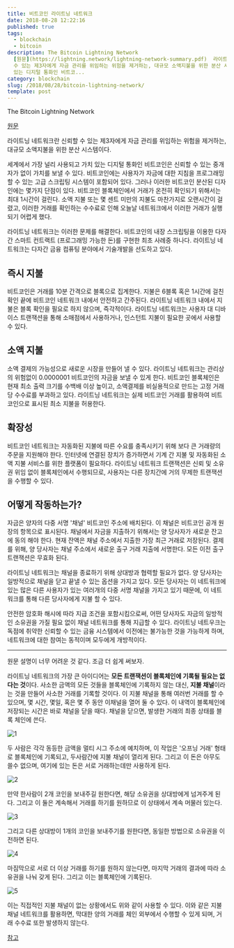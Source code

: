 ```yaml
---
title: 비트코인 라이트닝 네트워크
date: 2018-08-28 12:22:16
published: true
tags:
  - blockchain
  - bitcoin
description: The Bitcoin Lightning Network
  [원문](https://lightning.network/lightning-network-summary.pdf)  라이트닝 네트워크란 신뢰할
  수 있는 제3자에게 자금 관리를 위임하는 위험을 제거하는, 대규모 소액지불을 위한 분산 시스템이다.   세계에서 가장 널리 사용되고 가치
  있는 디지털 통화인 비트코...
category: blockchain
slug: /2018/08/28/bitcoin-lightning-network/
template: post
---
```


The Bitcoin Lightning Network

[원문](https://lightning.network/lightning-network-summary.pdf)

라이트닝 네트워크란 신뢰할 수 있는 제3자에게 자금 관리를 위임하는 위험을 제거하는, 대규모 소액지불을 위한 분산 시스템이다.

세계에서 가장 널리 사용되고 가치 있는 디지털 통화인 비트코인은 신뢰할 수 있는 중개자가 없이 가치를 보낼 수 있다. 비트코인에는 사용자가 자금에 대한 지침을 프로그래밍 할 수 있는 고급 스크립팅 시스템이 포함되어 있다. 그러나 이러한 비트코인 분산된 디자인에는 몇가지 단점이 있다. 비트코인 블록체인에서 거래가 온전히 확인되기 위해서는 최대 1시간이 걸린다. 소액 지불 또는 몇 센트 미만의 지불도 마찬가지로 오랜시간이 걸렸고, 이러한 거래를 확인하는 수수료로 인해 오늘날 네트워크에서 이러한 거래가 실행되기 어렵게 했다.

라이트닝 네트워크는 이러한 문제를 해결한다. 비트코인의 내장 스크립팅을 이용한 다자간 스마트 컨트랙트 (프로그래밍 가능한 돈)를 구현한 최초 사례중 하나다. 라이트닝 네트워크는 다자간 금융 컴퓨팅 분야에서 기술개발을 선도하고 있다.

## 즉시 지불

비트코인은 거래를 10분 간격으로 블록으로 집계한다. 지불은 6블록 혹은 1시간에 걸친 확인 끝에 비트코인 네트워크 내에서 안전하고 간주된다. 라이트닝 네트워크 내에서 지불은 블록 확인을 필요로 하지 않으며, 즉각적이다. 라이트닝 네트워크는 사용자 대 디바이스 트랜잭션을 통해 소매점에서 사용하거나, 인스턴트 지불이 필요한 곳에서 사용할 수 있다.

## 소액 지불

소액 결제의 가능성으로 새로운 시장을 만들어 낼 수 있다. 라이트닝 네트워크는 관리상의 위험없이 0.0000001 비트코인의 자금을 보낼 수 있게 한다. 비트코인 블록체인은 현재 최소 출력 크기를 수백배 이상 높이고, 소액결제를 비실용적으로 만드는 고정 거래당 수수료를 부과하고 있다. 라이트닝 네트워크는 실제 비트코인 거래를 활용하여 비트코인으로 표시된 최소 지불을 허용한다.

## 확장성

비트코인 네트워크는 자동화된 지불에 따른 수요를 충족시키기 위해 보다 큰 거래량의 주문을 지원해야 한다. 인터넷에 연결된 장치가 증가하면서 기계 간 지불 및 자동화된 소액 지불 서비스를 위한 플랫폼이 필요하다. 라이트닝 네트워크 트랜잭션은 신뢰 및 소유권 위임 없이 블록체인에서 수행되므로, 사용자는 다른 장치간에 거의 무제한 트랜잭션을 수행할 수 있다.

## 어떻게 작동하는가?

자금은 양자의 다중 서명 '채널' 비트코인 주소에 배치된다. 이 채널은 비트코인 공개 원장의 항목으로 표시된다. 채널에서 자금을 지출하기 위해서는 양 당사자가 새로운 잔고에 동의 해야 한다. 현재 잔액은 채널 주소에서 지출한 가장 최근 거래로 저장된다. 결제를 위해, 양 당사자는 채널 주소에서 새로운 출구 거래 지출에 서명한다. 모든 이전 출구 트랜잭션은 무효화 된다.

라이트닝 네트워크는 채널을 종료하기 위해 상대방과 협력할 필요가 없다. 양 당사자는 일방적으로 채널을 닫고 끝낼 수 있는 옵션을 가지고 있다. 모든 당사자는 이 네트워크에 있는 많은 다른 사용자가 있는 여러개의 다중 서명 채널을 가지고 있기 때문에, 이 네트워크를 통해 다른 당사자에게 지불 할 수 있다.

안전한 암호화 해시에 따라 지급 조건을 포함시킴으로써, 어떤 당사자도 자금의 일방적인 소유권을 가질 필요 없이 채널 네트워크를 통해 지급할 수 있다. 라이트닝 네트우크는 독점에 취약한 신뢰할 수 있는 금융 시스템에서 이전에는 불가능한 것을 가능하게 하며, 네트워크에 대한 참여는 동적이며 모두에게 개방적이다.

---

원문 설명이 너무 어려운 것 같다. 조금 더 쉽게 써보자.

라이트닝 네트워크의 가장 큰 아이디어는 **모든 트랜잭션이 블록체인에 기록될 필요는 없다는 것**이다. 사소한 금액의 모든 것들을 블록체인에 기록하지 않는 대신, **지불 채널**이라는 것을 만들어 사소한 거래를 기록할 것이다. 이 지불 채널을 통해 여러번 거래를 할 수 있으며, 몇 시간, 몇일, 혹은 몇 주 동안 이채널을 열어 둘 수 있다. 이 내역이 블록체인에 저장되는 시간은 바로 채널을 닫을 때다. 채널을 닫으면, 발생한 거래의 최종 상태를 블록 체인에 쓴다.

![1](https://i1.wp.com/cointelegraph.com/storage/uploads/view/528e948fda31ac641e1abf178399ccd3.png?w=640&ssl=1)

두 사람은 각각 동등한 금액을 멀티 시그 주소에 예치하며, 이 작업은 '오프닝 거래' 형태로 블록체인에 기록되고, 두사람간에 지불 채널이 열리게 된다. 그리고 이 돈은 아무도 쓸수 없으며, 여기에 있는 돈은 서로 거래하는데만 사용하게 된다.

![2](https://i1.wp.com/cointelegraph.com/storage/uploads/view/902f4ee00dbb13ff2b7e27c0e150ce25.png?w=640&ssl=1)

만약 한사람이 2개 코인을 보내주길 원한다면, 해당 소유권을 상대방에게 넘겨주게 된다. 그리고 이 둘은 계속해서 거래를 하기를 원하므로 이 상태에서 계속 머물러 있는다.

![3](https://i2.wp.com/cointelegraph.com/storage/uploads/view/1cd6956e605d0b9740af1ee0b1a11517.png?w=640&ssl=1)

그리고 다른 상대방이 1개의 코인을 보내주기를 원한다면, 동일한 방법으로 소유권을 이전하면 된다.

![4](https://i0.wp.com/cointelegraph.com/storage/uploads/view/5316aec3310e3495050fc6d1764422f6.png?w=640&ssl=1)

마짐막으로 서로 더 이상 거래를 하기를 원하지 않는다면, 마지막 거래의 결과에 따라 소유권을 나눠 갖게 된다. 그리고 이는 블록체인에 기록된다.

![5](https://i0.wp.com/cointelegraph.com/storage/uploads/view/aeb65370d31a21ddd8b68b259ba5555b.png?w=640&ssl=1)

이는 직접적인 지불 채널이 없는 상황에서도 위와 같이 사용할 수 있다. 이와 같은 지불 채널 네트워크를 활용하면, 막대한 양의 거래를 체인 외부에서 수행할 수 있게 되며, 거래 수수료 또한 발생하지 않는다.

[참고](http://0rok.com/2802)
